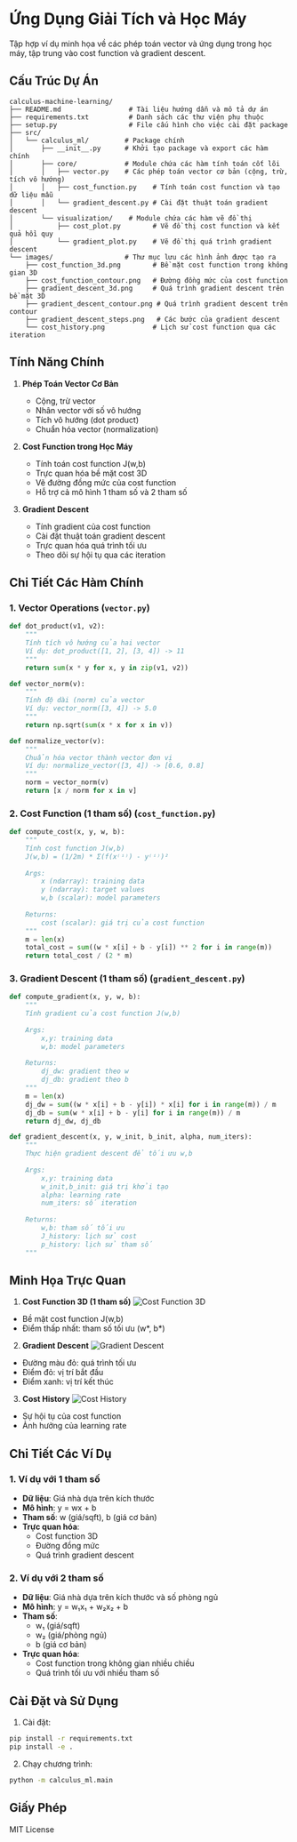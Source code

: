 # Ứng Dụng Giải Tích và Học Máy

Tập hợp ví dụ minh họa về các phép toán vector và ứng dụng trong học máy, tập trung vào cost function và gradient descent.

## Cấu Trúc Dự Án

```
calculus-machine-learning/
├── README.md                 # Tài liệu hướng dẫn và mô tả dự án
├── requirements.txt          # Danh sách các thư viện phụ thuộc
├── setup.py                  # File cấu hình cho việc cài đặt package
├── src/
│   └── calculus_ml/         # Package chính
│       ├── __init__.py      # Khởi tạo package và export các hàm chính
│       ├── core/            # Module chứa các hàm tính toán cốt lõi
│       │   ├── vector.py    # Các phép toán vector cơ bản (cộng, trừ, tích vô hướng)
│       │   ├── cost_function.py    # Tính toán cost function và tạo dữ liệu mẫu
│       │   └── gradient_descent.py # Cài đặt thuật toán gradient descent
│       └── visualization/    # Module chứa các hàm vẽ đồ thị
│           ├── cost_plot.py        # Vẽ đồ thị cost function và kết quả hồi quy
│           └── gradient_plot.py    # Vẽ đồ thị quá trình gradient descent
└── images/                  # Thư mục lưu các hình ảnh được tạo ra
    ├── cost_function_3d.png        # Bề mặt cost function trong không gian 3D
    ├── cost_function_contour.png   # Đường đồng mức của cost function
    ├── gradient_descent_3d.png     # Quá trình gradient descent trên bề mặt 3D
    ├── gradient_descent_contour.png # Quá trình gradient descent trên contour
    ├── gradient_descent_steps.png   # Các bước của gradient descent
    └── cost_history.png            # Lịch sử cost function qua các iteration
```

## Tính Năng Chính

1. **Phép Toán Vector Cơ Bản**
   - Cộng, trừ vector
   - Nhân vector với số vô hướng
   - Tích vô hướng (dot product)
   - Chuẩn hóa vector (normalization)

2. **Cost Function trong Học Máy**
   - Tính toán cost function J(w,b)
   - Trực quan hóa bề mặt cost 3D
   - Vẽ đường đồng mức của cost function
   - Hỗ trợ cả mô hình 1 tham số và 2 tham số

3. **Gradient Descent**
   - Tính gradient của cost function
   - Cài đặt thuật toán gradient descent
   - Trực quan hóa quá trình tối ưu
   - Theo dõi sự hội tụ qua các iteration

## Chi Tiết Các Hàm Chính

### 1. Vector Operations (`vector.py`)

```python
def dot_product(v1, v2):
    """
    Tính tích vô hướng của hai vector
    Ví dụ: dot_product([1, 2], [3, 4]) -> 11
    """
    return sum(x * y for x, y in zip(v1, v2))

def vector_norm(v):
    """
    Tính độ dài (norm) của vector
    Ví dụ: vector_norm([3, 4]) -> 5.0
    """
    return np.sqrt(sum(x * x for x in v))

def normalize_vector(v):
    """
    Chuẩn hóa vector thành vector đơn vị
    Ví dụ: normalize_vector([3, 4]) -> [0.6, 0.8]
    """
    norm = vector_norm(v)
    return [x / norm for x in v]
```

### 2. Cost Function (1 tham số) (`cost_function.py`)

```python
def compute_cost(x, y, w, b):
    """
    Tính cost function J(w,b)
    J(w,b) = (1/2m) * Σ(f(x⁽ⁱ⁾) - y⁽ⁱ⁾)²
    
    Args:
        x (ndarray): training data
        y (ndarray): target values
        w,b (scalar): model parameters
    
    Returns:
        cost (scalar): giá trị của cost function
    """
    m = len(x)
    total_cost = sum((w * x[i] + b - y[i]) ** 2 for i in range(m))
    return total_cost / (2 * m)
```

### 3. Gradient Descent (1 tham số) (`gradient_descent.py`)

```python
def compute_gradient(x, y, w, b):
    """
    Tính gradient của cost function J(w,b)
    
    Args:
        x,y: training data
        w,b: model parameters
    
    Returns:
        dj_dw: gradient theo w
        dj_db: gradient theo b
    """
    m = len(x)
    dj_dw = sum((w * x[i] + b - y[i]) * x[i] for i in range(m)) / m
    dj_db = sum(w * x[i] + b - y[i] for i in range(m)) / m
    return dj_dw, dj_db

def gradient_descent(x, y, w_init, b_init, alpha, num_iters):
    """
    Thực hiện gradient descent để tối ưu w,b
    
    Args:
        x,y: training data
        w_init,b_init: giá trị khởi tạo
        alpha: learning rate
        num_iters: số iteration
    
    Returns:
        w,b: tham số tối ưu
        J_history: lịch sử cost
        p_history: lịch sử tham số
    """
```

## Minh Họa Trực Quan

1. **Cost Function 3D (1 tham số)**
![Cost Function 3D](images/cost_function_3d.png)
- Bề mặt cost function J(w,b)
- Điểm thấp nhất: tham số tối ưu (w*, b*)

2. **Gradient Descent**
![Gradient Descent](images/gradient_descent_3d.png)
- Đường màu đỏ: quá trình tối ưu
- Điểm đỏ: vị trí bắt đầu
- Điểm xanh: vị trí kết thúc

3. **Cost History**
![Cost History](images/cost_history.png)
- Sự hội tụ của cost function
- Ảnh hưởng của learning rate

## Chi Tiết Các Ví Dụ

### 1. Ví dụ với 1 tham số
- **Dữ liệu**: Giá nhà dựa trên kích thước
- **Mô hình**: y = wx + b
- **Tham số**: w (giá/sqft), b (giá cơ bản)
- **Trực quan hóa**: 
  - Cost function 3D
  - Đường đồng mức
  - Quá trình gradient descent

### 2. Ví dụ với 2 tham số
- **Dữ liệu**: Giá nhà dựa trên kích thước và số phòng ngủ
- **Mô hình**: y = w₁x₁ + w₂x₂ + b
- **Tham số**: 
  - w₁ (giá/sqft)
  - w₂ (giá/phòng ngủ)
  - b (giá cơ bản)
- **Trực quan hóa**:
  - Cost function trong không gian nhiều chiều
  - Quá trình tối ưu với nhiều tham số

## Cài Đặt và Sử Dụng

1. Cài đặt:
```bash
pip install -r requirements.txt
pip install -e .
```

2. Chạy chương trình:
```bash
python -m calculus_ml.main
```

## Giấy Phép

MIT License